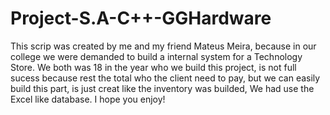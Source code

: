 # Project-S.A-C++-GGHardware
This scrip was created by me and my friend Mateus Meira, because in our college we were demanded to build a internal system for a Technology Store. We both was 18 in the year who we build this project, is not full sucess because rest the total who the client need to pay, but we can easily build this part, is just creat like the inventory was builded, We had use the Excel like database. I hope you enjoy!
